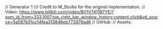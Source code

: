 

// Generator 1
/// Credit to M_Studio for the original implementation.
//  Video: https://www.bilibili.com/video/BV1V7411B7YE/?spm_id_from=333.1007.top_right_bar_window_history.content.click&vd_source=5a587b51cc14fea313846eb772979ad6
//  GitHub: 
// Assets: 


